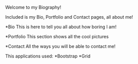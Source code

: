 Welcome to my Biography!

Included is my Bio, Portfolio and Contact pages, all about me!

\*Bio
This is here to tell you all about how boring I am!

\*Portfolio
This section shows all the cool pictures

\*Contact
All the ways you will be able to contact me!

This applications used:
*Bootstrap
*Grid
